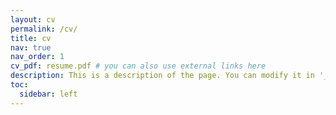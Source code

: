 ```yaml
---
layout: cv
permalink: /cv/
title: cv
nav: true
nav_order: 1
cv_pdf: resume.pdf # you can also use external links here
description: This is a description of the page. You can modify it in '_pages/cv.md'. You can also change or remove the top pdf download button.
toc:
  sidebar: left
---
```

